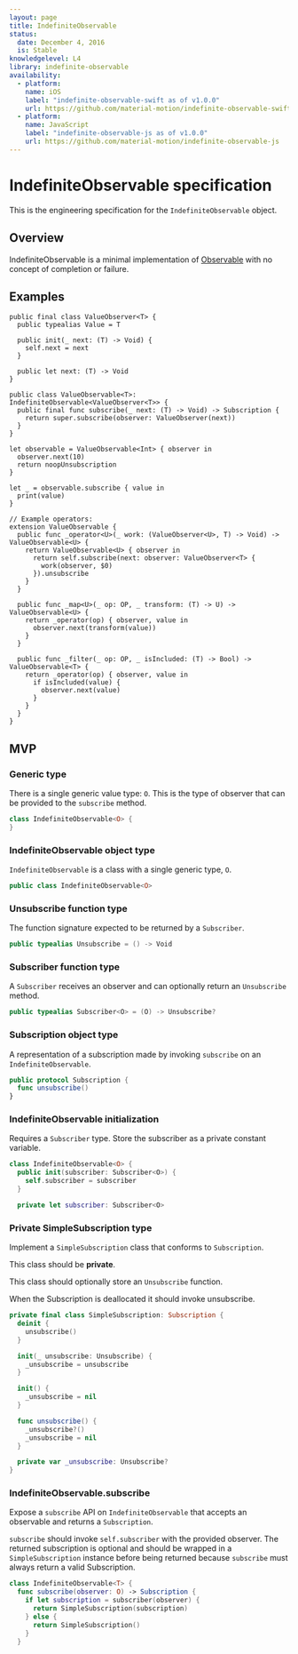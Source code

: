 ```yaml
---
layout: page
title: IndefiniteObservable
status:
  date: December 4, 2016
  is: Stable
knowledgelevel: L4
library: indefinite-observable
availability:
  - platform:
    name: iOS
    label: "indefinite-observable-swift as of v1.0.0"
    url: https://github.com/material-motion/indefinite-observable-swift
  - platform:
    name: JavaScript
    label: "indefinite-observable-js as of v1.0.0"
    url: https://github.com/material-motion/indefinite-observable-js
---
```


# IndefiniteObservable specification

This is the engineering specification for the `IndefiniteObservable` object.

## Overview

IndefiniteObservable is a minimal implementation of [Observable](http://reactivex.io/rxjs/manual/overview.html)
with no concept of completion or failure.

## Examples

```
public final class ValueObserver<T> {
  public typealias Value = T

  public init(_ next: (T) -> Void) {
    self.next = next
  }

  public let next: (T) -> Void
}

public class ValueObservable<T>: IndefiniteObservable<ValueObserver<T>> {
  public final func subscribe(_ next: (T) -> Void) -> Subscription {
    return super.subscribe(observer: ValueObserver(next))
  }
}

let observable = ValueObservable<Int> { observer in
  observer.next(10)
  return noopUnsubscription
}

let _ = observable.subscribe { value in
  print(value)
}

// Example operators:
extension ValueObservable {
  public func _operator<U>(_ work: (ValueObserver<U>, T) -> Void) -> ValueObservable<U> {
    return ValueObservable<U> { observer in
      return self.subscribe(next: observer: ValueObserver<T> {
        work(observer, $0)
      }).unsubscribe
    }
  }

  public func _map<U>(_ op: OP, _ transform: (T) -> U) -> ValueObservable<U> {
    return _operator(op) { observer, value in
      observer.next(transform(value))
    }
  }

  public func _filter(_ op: OP, _ isIncluded: (T) -> Bool) -> ValueObservable<T> {
    return _operator(op) { observer, value in
      if isIncluded(value) {
        observer.next(value)
      }
    }
  }
}
```

## MVP

### Generic type

There is a single generic value type: `O`. This is the type of observer that can be provided to the
`subscribe` method.

```swift
class IndefiniteObservable<O> {
}
```

### IndefiniteObservable object type

`IndefiniteObservable` is a class with a single generic type, `O`.

```swift
public class IndefiniteObservable<O>
```

### Unsubscribe function type

The function signature expected to be returned by a `Subscriber`.

```swift
public typealias Unsubscribe = () -> Void
```

### Subscriber function type

A `Subscriber` receives an observer and can optionally return an `Unsubscribe` method.

```swift
public typealias Subscriber<O> = (O) -> Unsubscribe?
```

### Subscription object type

A representation of a subscription made by invoking `subscribe` on an `IndefiniteObservable`.

```swift
public protocol Subscription {
  func unsubscribe()
}
```

### IndefiniteObservable initialization

Requires a `Subscriber` type. Store the subscriber as a private constant variable.

```swift
class IndefiniteObservable<O> {
  public init(subscriber: Subscriber<O>) {
    self.subscriber = subscriber
  }

  private let subscriber: Subscriber<O>
```

### Private SimpleSubscription type

Implement a `SimpleSubscription` class that conforms to `Subscription`.

This class should be **private**.

This class should optionally store an `Unsubscribe` function.

When the Subscription is deallocated it should invoke unsubscribe.

```swift
private final class SimpleSubscription: Subscription {
  deinit {
    unsubscribe()
  }

  init(_ unsubscribe: Unsubscribe) {
    _unsubscribe = unsubscribe
  }

  init() {
    _unsubscribe = nil
  }

  func unsubscribe() {
    _unsubscribe?()
    _unsubscribe = nil
  }

  private var _unsubscribe: Unsubscribe?
}
```

### IndefiniteObservable.subscribe

Expose a `subscribe` API on `IndefiniteObservable` that accepts an observable and returns a
`Subscription`.

`subscribe` should invoke `self.subscriber` with the provided observer. The returned subscription
is optional and should be wrapped in a `SimpleSubscription` instance before being returned because
`subscribe` must always return a valid Subscription.

```swift
class IndefiniteObservable<T> {
  func subscribe(observer: O) -> Subscription {
    if let subscription = subscriber(observer) {
      return SimpleSubscription(subscription)
    } else {
      return SimpleSubscription()
    }
  }
```
